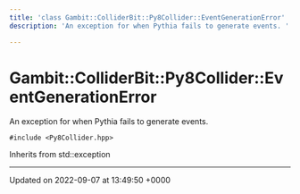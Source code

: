 ```yaml
---
title: 'class Gambit::ColliderBit::Py8Collider::EventGenerationError'
description: 'An exception for when Pythia fails to generate events. '

---
```


# Gambit::ColliderBit::Py8Collider::EventGenerationError





An exception for when Pythia fails to generate events. 


`#include <Py8Collider.hpp>`

Inherits from std::exception

-------------------------------

Updated on 2022-09-07 at 13:49:50 +0000